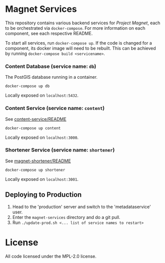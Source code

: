 # Magnet Services

This repository contains various backend services for _Project Magnet_, each to be orchestrated via `docker-compose`.  For more information on each component, see each respective README.

To start all services, run `docker-compose up`.  If the code is changed for a component, its docker image will need to be rebuilt.  This can be achieved by running `docker-compose build <servicename>`.

### Content Database (service name: `db`)

The PostGIS database running in a container.

`docker-compose up db`

Locally exposed on `localhost:5432`.

### Content Service (service name: `content`)

See [content-service/README](https://github.com/mozilla-magnet/magnet-services/tree/master/content-service)

`docker-compose up content`

Locally exposed on `localhost:3000`.

### Shortener Service (service name: `shortener`)

See [magnet-shortener/README](https://github.com/mozilla-magnet/magnet-shortener)

`docker-compose up shortener`

Locally exposed on `localhost:3001`.

## Deploying to Production

1. Head to the 'production' server and switch to the 'metadataservice' user.
2. Enter the `magnet-services` directory and do a git pull.
3. Run `./update-prod.sh <... list of service names to restart>`

# License

All code licensed under the MPL-2.0 license.

